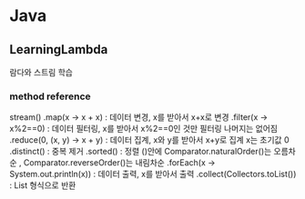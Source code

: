 # Java 

## LearningLambda
람다와 스트림 학습
### method reference
stream()
        .map(x -> x + x) : 데이터 변경, x를 받아서 x+x로 변경
        .filter(x -> x%2==0) : 데이터 필터링, x를 받아서 x%2==0인 것만 필터링 나머지는 없어짐
        .reduce(0, (x, y) -> x + y) : 데이터 집계, x와 y를 받아서 x+y로 집계 x는 초기값 0
        .distinct() : 중복 제거
        .sorted() : 정렬 ()안에 Comparator.naturalOrder()는 오름차순 , Comparator.reverseOrder()는 내림차순
        .forEach(x -> System.out.println(x)) : 데이터 출력, x를 받아서 출력
        .collect(Collectors.toList()) : List 형식으로 반환
